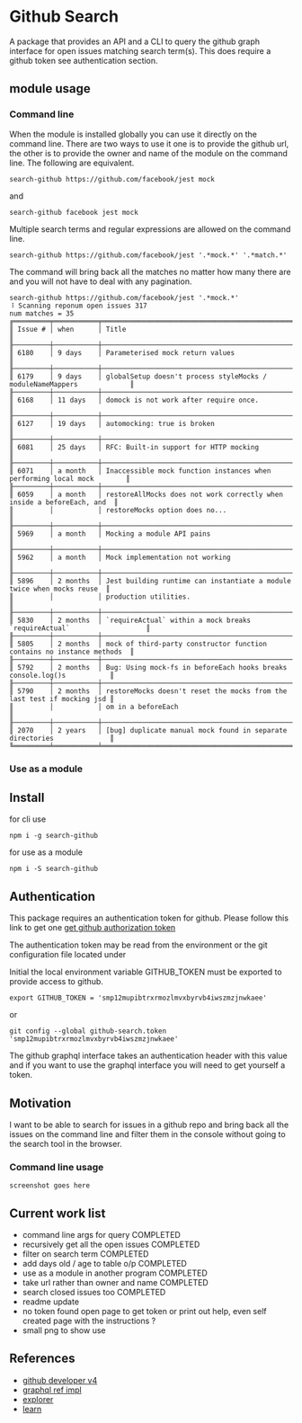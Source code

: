 # Github Search

A package that provides an API and a CLI to query the github graph interface for  open issues matching search term(s). This does require a github token see authentication section.

## module usage

### Command line
When the module is installed globally you can use it directly on the command line. There are two ways to use it one is to provide the github url, the other is to provide the owner and name of the
module on the command line. The following are equivalent.

```
search-github https://github.com/facebook/jest mock
```

and

```
search-github facebook jest mock
```

Multiple search terms and regular expressions are allowed on the command line.

```
search-github https://github.com/facebook/jest '.*mock.*' '.*match.*'
```

The command will bring back all the matches no matter how many there are and you will not have to deal with any pagination.

```
search-github https://github.com/facebook/jest '.*mock.*'
⠸ Scanning reponum open issues 317
num matches = 35
╔═════════╤═══════════╤════════════════════════════════════════════════════════════════════════╗
║ Issue # │ when      │ Title                                                                  ║
╟─────────┼───────────┼────────────────────────────────────────────────────────────────────────╢
║ 6180    │ 9 days    │ Parameterised mock return values                                       ║
╟─────────┼───────────┼────────────────────────────────────────────────────────────────────────╢
║ 6179    │ 9 days    │ globalSetup doesn't process styleMocks / moduleNameMappers             ║
╟─────────┼───────────┼────────────────────────────────────────────────────────────────────────╢
║ 6168    │ 11 days   │ domock is not work after require once.                                 ║
╟─────────┼───────────┼────────────────────────────────────────────────────────────────────────╢
║ 6127    │ 19 days   │ automocking: true is broken                                            ║
╟─────────┼───────────┼────────────────────────────────────────────────────────────────────────╢
║ 6081    │ 25 days   │ RFC: Built-in support for HTTP mocking                                 ║
╟─────────┼───────────┼────────────────────────────────────────────────────────────────────────╢
║ 6071    │ a month   │ Inaccessible mock function instances when performing local mock        ║
╟─────────┼───────────┼────────────────────────────────────────────────────────────────────────╢
║ 6059    │ a month   │ restoreAllMocks does not work correctly when inside a beforeEach, and  ║
║         │           │ restoreMocks option does no...                                         ║
╟─────────┼───────────┼────────────────────────────────────────────────────────────────────────╢
║ 5969    │ a month   │ Mocking a module API pains                                             ║
╟─────────┼───────────┼────────────────────────────────────────────────────────────────────────╢
║ 5962    │ a month   │ Mock implementation not working                                        ║
╟─────────┼───────────┼────────────────────────────────────────────────────────────────────────╢
║ 5896    │ 2 months  │ Jest building runtime can instantiate a module twice when mocks reuse  ║
║         │           │ production utilities.                                                  ║
╟─────────┼───────────┼────────────────────────────────────────────────────────────────────────╢
║ 5830    │ 2 months  │ `requireActual` within a mock breaks `requireActual`                   ║
╟─────────┼───────────┼────────────────────────────────────────────────────────────────────────╢
║ 5805    │ 2 months  │ mock of third-party constructor function contains no instance methods  ║
╟─────────┼───────────┼────────────────────────────────────────────────────────────────────────╢
║ 5792    │ 2 months  │ Bug: Using mock-fs in beforeEach hooks breaks console.log()s           ║
╟─────────┼───────────┼────────────────────────────────────────────────────────────────────────╢
║ 5790    │ 2 months  │ restoreMocks doesn't reset the mocks from the last test if mocking jsd ║
║         │           │ om in a beforeEach                                                     ║
╟─────────┼───────────┼────────────────────────────────────────────────────────────────────────╢
║ 2070    │ 2 years   │ [bug] duplicate manual mock found in separate directories              ║
╚═════════╧═══════════╧════════════════════════════════════════════════════════════════════════╝

```

### Use as a module


## Install

for cli use
```
npm i -g search-github
```

for use as a module
```
npm i -S search-github
```

## Authentication
This package requires an authentication token for github. Please follow
this link to get one [get github authorization token](https://help.github.com/articles/creating-a-personal-access-token-for-the-command-line/)

The authentication token may be read from the environment or the git configuration file located under

Initial the local environment variable GITHUB_TOKEN must be exported to provide access to github.


```
export GITHUB_TOKEN = 'smp12mupibtrxrmozlmvxbyrvb4iwszmzjnwkaee'
```

or

```
git config --global github-search.token 'smp12mupibtrxrmozlmvxbyrvb4iwszmzjnwkaee'
```

The github graphql interface takes an authentication header with this value and if you want to use the graphql interface you will need to get yourself a token.




## Motivation
I want to be able to search for issues in a github repo and bring back all the issues on the command line and filter them in the console without going to the search tool in the  browser.

### Command line usage

```
screenshot goes here
```

## Current work list
- command line args for query COMPLETED
- recursively get all the open issues COMPLETED
- filter on search term COMPLETED
- add days old / age to table o/p COMPLETED
- use as a module in another program COMPLETED
- take url rather than owner and name COMPLETED
- search closed issues too COMPLETED
- readme update
- no token found open page to get token or print out help, even self created page with the
instructions ?
- small png to show use


## References

- [github developer v4](https://developer.github.com/v4/)
- [graphql ref impl](https://github.com/graphql/graphql-js)
- [explorer](https://developer.github.com/v4/explorer/)
- [learn](http://graphql.org/learn/)